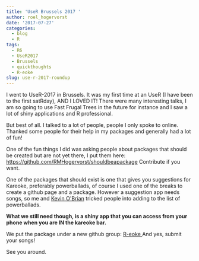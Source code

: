```yaml
---
title: 'UseR Brussels 2017 '
author: roel_hogervorst
date: '2017-07-27'
categories:
  - blog
  - R
tags:
  - R6
  - UseR2017
  - Brussels
  - quickthoughts
  - R-eoke
slug: use-r-2017-roundup
---
```


I went to UseR-2017 in Brussels. It was my first time at an UseR (I have been to the first satRday), AND I LOVED IT!
There were many interesting talks, I am so going to use Fast Frugal Trees in the future for instance 
and I saw a lot of shiny applications and R professional.

But best of all. I talked to a lot of people, people I only spoke to online. 
Thanked some people for their help in my packages and generally had a lot of fun!

One of the fun things I did was asking people about packages that should be created but 
are not yet there, I put them here:  <https://github.com/RMHogervorst/shouldbeapackage> Contribute if you want. 

One of the packages that should exist is one that gives you suggestions for Kareoke, preferably powerballads, 
of course I used one of the breaks to create a github page and a package. However a suggestion app needs songs, so 
me and [Kevin O'Brian](https://twitter.com/kobriendublin) tricked people into adding to the list of powerballads. 

**What we still need though, is a shiny app that you can access from your phone when you are IN the kareoke bar.** 

We put the package under a new github group: [R-eoke ](https://github.com/Reoke/powrballad) 
And yes, submit your songs! 

See you around. 
